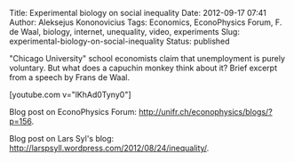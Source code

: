 Title: Experimental biology on social inequality
Date: 2012-09-17 07:41
Author: Aleksejus Kononovicius
Tags: Economics, EconoPhysics Forum, F. de Waal, biology, internet, unequality, video, experiments
Slug: experimental-biology-on-social-inequality
Status: published

"Chicago
University" school economists claim that unemployment is purely
voluntary. But what does a capuchin monkey think about it? Brief excerpt
from a speech by Frans de Waal.

[youtube.com v="lKhAd0Tyny0"]

Blog post on EconoPhysics Forum:
<http://unifr.ch/econophysics/blogs/?p=156>.

Blog post on Lars Syl's blog:
<http://larspsyll.wordpress.com/2012/08/24/inequality/>.

